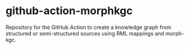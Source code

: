 # github-action-morphkgc
Repository for the GitHub Action to create a knowledge graph from structured or semi-structured sources using RML mappings and morph-kgc. 
       